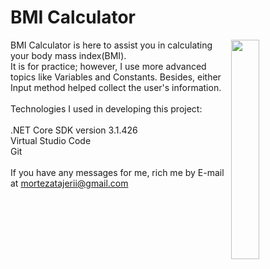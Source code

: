 <html lang="en">
  <head>
    <meta charset="UTF-8" />
    <meta name="viewport" content="width=device-width, initial-scale=1.0" />
  </head>
  <body>
    <h1>BMI Calculator</h1>
    <div>
      <img width="30%" align="right" src="https://media.giphy.com/media/QWRTOH8Ve594R34ICL/giphy.gif" width="256px"/>
      <p>
        BMI Calculator is here to assist you in calculating your body mass
        index(BMI).<br />
        It is for practice; however, I use more advanced topics like Variables
        and Constants.
        Besides, either Input method helped collect the user's information.<br /><br />
        Technologies I used in developing this project:<br /><br />
        .NET Core SDK version 3.1.426<br />
        Virtual Studio Code<br />
        Git<br /><br />
        If you have any messages for me, rich me by E-mail at
        <a href="mailto: mortezatajerii@gmail.com">mortezatajerii@gmail.com</a>
      </p>
    </div>
  </body>
</html>
